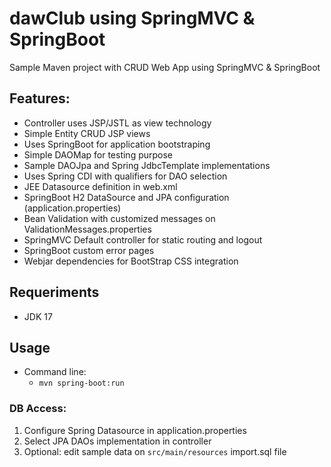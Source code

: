 dawClub using SpringMVC & SpringBoot
==========

Sample Maven project with CRUD Web App using SpringMVC & SpringBoot

Features:
-------------
- Controller uses JSP/JSTL as view technology 
- Simple Entity CRUD JSP views
- Uses SpringBoot for application bootstraping
- Simple DAOMap for testing purpose
- Sample DAOJpa and Spring JdbcTemplate implementations
- Uses Spring CDI with qualifiers for DAO selection
- JEE Datasource definition in web.xml
- SpringBoot H2 DataSource and JPA configuration (application.properties)
- Bean Validation with customized messages on ValidationMessages.properties
- SpringMVC Default controller for static routing and logout
- SpringBoot custom error pages
- Webjar dependencies for BootStrap CSS integration

## Requeriments

- JDK 17

## Usage
- Command line: 
  - ``mvn spring-boot:run``

### DB Access:
1. Configure Spring Datasource in application.properties
3. Select JPA DAOs implementation in controller
4. Optional: edit sample data on `src/main/resources` import.sql file
